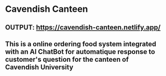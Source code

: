 # Cavendish Canteen
## OUTPUT: https://cavendish-canteen.netlify.app/
## This is a online ordering food system integrated with an AI ChatBot for automatique response to customer's question for the canteen of Cavendish University
